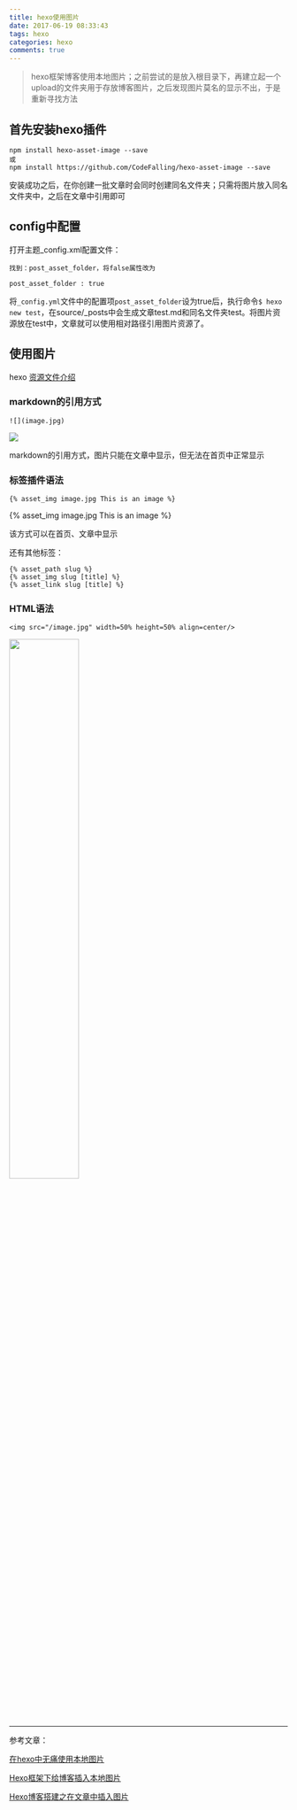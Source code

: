 ```yaml
---
title: hexo使用图片
date: 2017-06-19 08:33:43
tags: hexo
categories: hexo
comments: true
---
```


> hexo框架博客使用本地图片；之前尝试的是放入根目录下，再建立起一个upload的文件夹用于存放博客图片，之后发现图片莫名的显示不出，于是重新寻找方法

## 首先安装hexo插件

```
npm install hexo-asset-image --save
或
npm install https://github.com/CodeFalling/hexo-asset-image --save
```
安装成功之后，在你创建一批文章时会同时创建同名文件夹；只需将图片放入同名文件夹中，之后在文章中引用即可
<!---more--->
## config中配置

打开主题_config.xml配置文件：

```
找到：post_asset_folder，将false属性改为

post_asset_folder : true

```

将`_config.yml`文件中的配置项`post_asset_folder`设为true后，执行命令`$ hexo new test`，在source/_posts中会生成文章test.md和同名文件夹test。将图片资源放在test中，文章就可以使用相对路径引用图片资源了。

## 使用图片

hexo [资源文件介绍](https://hexo.io/zh-cn/docs/asset-folders.html#文章资源文件夹)

### markdown的引用方式


`![](image.jpg)`

![](image.jpg)

markdown的引用方式，图片只能在文章中显示，但无法在首页中正常显示


### 标签插件语法

```
{% asset_img image.jpg This is an image %}
```

{% asset_img image.jpg This is an image %}

该方式可以在首页、文章中显示

还有其他标签：

```
{% asset_path slug %}
{% asset_img slug [title] %}
{% asset_link slug [title] %}

```

### HTML语法

```
<img src="/image.jpg" width=50% height=50% align=center/>

```

<img src="image.jpg" width=50% height=50% align=center/>


---



参考文章：

[在hexo中无痛使用本地图片](http://www.tuicool.com/articles/umEBVfI)

[Hexo框架下给博客插入本地图片](https://steflerjiang.github.io/2016/12/20/Hexo%E6%A1%86%E6%9E%B6%E4%B8%8B%E7%BB%99%E5%8D%9A%E5%AE%A2%E6%8F%92%E5%85%A5%E6%9C%AC%E5%9C%B0%E5%9B%BE%E7%89%87/)

[Hexo博客搭建之在文章中插入图片](https://yanyinhong.github.io/2017/05/02/How-to-insert-image-in-hexo-post/)


